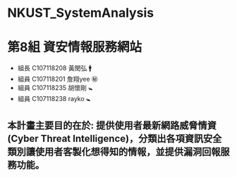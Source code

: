 # NKUST_SystemAnalysis

# 第8組 資安情報服務網站
- 組長 C107118208 黃閔弘 :mens:
- 組員 C107118201 詹翔yee :secret:
- 組員 C107118235 胡懷剛 :baby_symbol:
- 組員 C107118238 rayko :baby_symbol:

## 本計畫主要目的在於: 提供使用者最新網路威脅情資 (Cyber Threat Intelligence)，分類出各項資訊安全類別讓使用者客製化想得知的情報，並提供漏洞回報服務功能。
